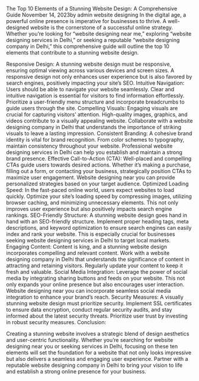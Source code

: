 The Top 10 Elements of a Stunning Website Design: A Comprehensive Guide
November 14, 2023by admin
website designing
In the digital age, a powerful online presence is imperative for businesses to thrive. A well-designed website is the cornerstone of a successful online strategy. Whether you’re looking for “website designing near me,” exploring “website designing services in Delhi,” or seeking a reputable “website designing company in Delhi,” this comprehensive guide will outline the top 10 elements that contribute to a stunning website design.

Responsive Design: A stunning website design must be responsive, ensuring optimal viewing across various devices and screen sizes. A responsive design not only enhances user experience but is also favored by search engines, positively impacting your site’s SEO.
Intuitive Navigation: Users should be able to navigate your website seamlessly. Clear and intuitive navigation is essential for visitors to find information effortlessly. Prioritize a user-friendly menu structure and incorporate breadcrumbs to guide users through the site.
Compelling Visuals: Engaging visuals are crucial for capturing visitors’ attention. High-quality images, graphics, and videos contribute to a visually appealing website. Collaborate with a website designing company in Delhi that understands the importance of striking visuals to leave a lasting impression.
Consistent Branding: A cohesive brand identity is vital for brand recognition. From color schemes to typography, maintain consistency throughout your website. Professional website designing services in Delhi can help you establish and maintain a strong brand presence.
Effective Call-to-Action (CTA): Well-placed and compelling CTAs guide users towards desired actions. Whether it’s making a purchase, filling out a form, or contacting your business, strategically position CTAs to maximize user engagement. Website designing near you can provide personalized strategies based on your target audience.
Optimized Loading Speed: In the fast-paced online world, users expect websites to load quickly. Optimize your site’s loading speed by compressing images, utilizing browser caching, and minimizing unnecessary elements. This not only improves user experience but also positively impacts search engine rankings.
SEO-Friendly Structure: A stunning website design goes hand in hand with an SEO-friendly structure. Implement proper heading tags, meta descriptions, and keyword optimization to ensure search engines can easily index and rank your website. This is especially crucial for businesses seeking website designing services in Delhi to target local markets.
Engaging Content: Content is king, and a stunning website design incorporates compelling and relevant content. Work with a website designing company in Delhi that understands the significance of content in attracting and retaining visitors. Regularly update your content to keep it fresh and valuable.
Social Media Integration: Leverage the power of social media by integrating sharing buttons and feeds on your website. This not only expands your online presence but also encourages user interaction. Website designing near you can incorporate seamless social media integration to enhance your brand’s reach.
Security Measures: A visually stunning website design must prioritize security. Implement SSL certificates to ensure data encryption, conduct regular security audits, and stay informed about the latest security threats. Prioritize user trust by investing in robust security measures.
Conclusion:

Creating a stunning website involves a strategic blend of design aesthetics and user-centric functionality. Whether you’re searching for website designing near you or seeking services in Delhi, focusing on these ten elements will set the foundation for a website that not only looks impressive but also delivers a seamless and engaging user experience. Partner with a reputable website designing company in Delhi to bring your vision to life and establish a strong online presence for your business.
